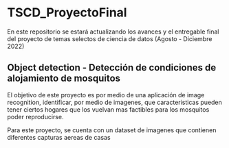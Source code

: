 # TSCD_ProyectoFinal
En este repositorio se estará actualizando los avances y el entregable final del proyecto de temas selectos de ciencia de datos (Agosto - Diciembre 2022)


## Object detection - Detección de condiciones de alojamiento de mosquitos

El objetivo de este proyecto es por medio de una aplicación de image recognition, identificar, por medio de imagenes, que caracteristicas pueden tener ciertos hogares que los vuelvan mas factibles para los mosquitos poder reproducirse.

Para este proyecto, se cuenta con un dataset de imagenes que contienen diferentes capturas aereas de casas
